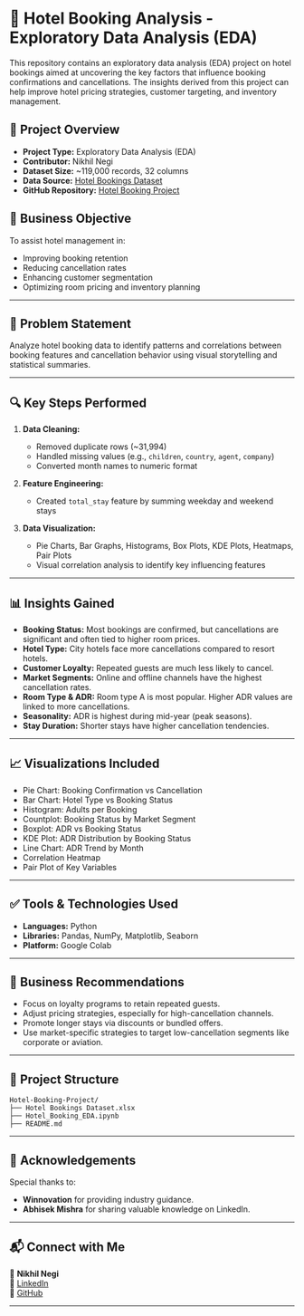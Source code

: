
# 🏨 Hotel Booking Analysis - Exploratory Data Analysis (EDA)

This repository contains an exploratory data analysis (EDA) project on hotel bookings aimed at uncovering the key factors that influence booking confirmations and cancellations. The insights derived from this project can help improve hotel pricing strategies, customer targeting, and inventory management.

## 📌 Project Overview

- **Project Type:** Exploratory Data Analysis (EDA)
- **Contributor:** Nikhil Negi
- **Dataset Size:** ~119,000 records, 32 columns
- **Data Source:** [Hotel Bookings Dataset](https://www.sciencedirect.com/science/article/pii/S2352340918315191)  
- **GitHub Repository:** [Hotel Booking Project](https://github.com/Negi270804/Hotel-Booking-Project.git)

## 🎯 Business Objective

To assist hotel management in:
- Improving booking retention
- Reducing cancellation rates
- Enhancing customer segmentation
- Optimizing room pricing and inventory planning

---

## 🧾 Problem Statement

Analyze hotel booking data to identify patterns and correlations between booking features and cancellation behavior using visual storytelling and statistical summaries.

---

## 🔍 Key Steps Performed

1. **Data Cleaning:**
   - Removed duplicate rows (~31,994)
   - Handled missing values (e.g., `children`, `country`, `agent`, `company`)
   - Converted month names to numeric format

2. **Feature Engineering:**
   - Created `total_stay` feature by summing weekday and weekend stays

3. **Data Visualization:**
   - Pie Charts, Bar Graphs, Histograms, Box Plots, KDE Plots, Heatmaps, Pair Plots
   - Visual correlation analysis to identify key influencing features

---

## 📊 Insights Gained

- **Booking Status:** Most bookings are confirmed, but cancellations are significant and often tied to higher room prices.
- **Hotel Type:** City hotels face more cancellations compared to resort hotels.
- **Customer Loyalty:** Repeated guests are much less likely to cancel.
- **Market Segments:** Online and offline channels have the highest cancellation rates.
- **Room Type & ADR:** Room type A is most popular. Higher ADR values are linked to more cancellations.
- **Seasonality:** ADR is highest during mid-year (peak seasons).
- **Stay Duration:** Shorter stays have higher cancellation tendencies.

---

## 📈 Visualizations Included

- Pie Chart: Booking Confirmation vs Cancellation
- Bar Chart: Hotel Type vs Booking Status
- Histogram: Adults per Booking
- Countplot: Booking Status by Market Segment
- Boxplot: ADR vs Booking Status
- KDE Plot: ADR Distribution by Booking Status
- Line Chart: ADR Trend by Month
- Correlation Heatmap
- Pair Plot of Key Variables

---

## ✅ Tools & Technologies Used

- **Languages:** Python
- **Libraries:** Pandas, NumPy, Matplotlib, Seaborn
- **Platform:** Google Colab

---

## 🧠 Business Recommendations

- Focus on loyalty programs to retain repeated guests.
- Adjust pricing strategies, especially for high-cancellation channels.
- Promote longer stays via discounts or bundled offers.
- Use market-specific strategies to target low-cancellation segments like corporate or aviation.

---

## 📂 Project Structure

```
Hotel-Booking-Project/
├── Hotel Bookings Dataset.xlsx
├── Hotel_Booking_EDA.ipynb
├── README.md
```

---

## 🤝 Acknowledgements

Special thanks to:
- **Winnovation** for providing industry guidance.
- **Abhisek Mishra** for sharing valuable knowledge on LinkedIn.

---

## 📬 Connect with Me

📧 **Nikhil Negi**  
🔗 [LinkedIn](https://www.linkedin.com/in/nikhil-negi-0bb166328)  
📁 [GitHub](https://github.com/Negi270804)

---
